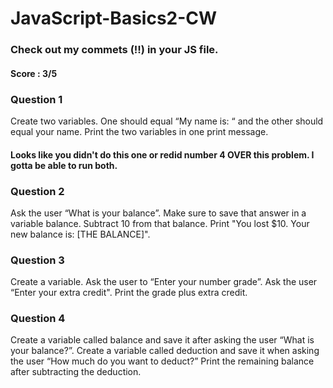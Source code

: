 # JavaScript-Basics2-CW
### Check out my commets (!!) in your JS file.
#### Score : 3/5
### Question 1
Create two variables. One should equal “My name is: “ and the other should equal your name. Print the two variables in one print message.

#### Looks like you didn't do this one or redid number 4 OVER this problem. I gotta be able to run both.
### Question 2
Ask the user “What is your balance”. Make sure to save that answer in a variable balance. Subtract 10 from that balance. Print "You lost $10. Your new balance is: [THE BALANCE]".

### Question 3
Create a variable. Ask the user to “Enter your number grade”. Ask the user “Enter your extra credit". Print the grade plus extra credit.

### Question 4
Create a variable called balance and save it after asking the user “What is your balance?”. Create a variable called deduction and save it when asking the user “How much do you want to deduct?” Print the remaining balance after subtracting the deduction.

